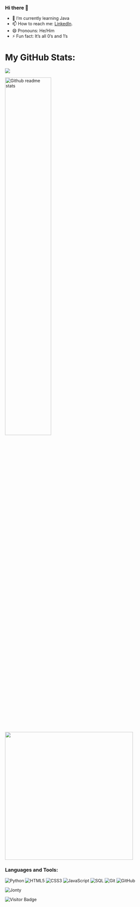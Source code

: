 ### Hi there 👋
- 🌱 I’m currently learning Java
- 📫 How to reach me: [LinkedIn](https://www.linkedin.com/in/jontybhalodiya/).
- 😄 Pronouns: He/Him
- ⚡ Fun fact: It’s all 0’s and 1’s

# My GitHub Stats:
<p><img src="https://github-readme-activity-graph.cyclic.app/graph?username=jontybhalodiya&bg_color=121212&color=f2edf2&line=35d04e&point=18d825&area=true&hide_border=true)](https://github.com/ashutosh00710/github-readme-activity-graph)"></p>
<!-- <p align="left"><img src="https://activity-graph.herokuapp.com/graph?username=jontybhalodiya&theme=react-dark" alt="Activity Graph"></p> -->
<p align="left"><img src="https://github-readme-stats.vercel.app/api?username=jontybhalodiya&show_icons=true&theme=radical" alt="Github readme stats" width="55%"></p>
<!--<p align="left"><img src="https://github-profile-trophy.vercel.app/?username=jontybhalodiya&theme=juicyfresh&rank=SSS,SS,S,AAA,AA,A,B,C,UNKNOWN SECRET&column=5&row=1" alt="Github readme stats"></p>-->
<p><img width=422 src="https://github-readme-streak-stats.herokuapp.com/?user=jontybhalodiya&theme=react"></p>


<h3 align="left">Languages and Tools:</h3>

![Python](https://img.shields.io/badge/-Python-black?style=flat-square&logo=Python)
![HTML5](https://img.shields.io/badge/-HTML5-E34F26?style=flat-square&logo=html5&logoColor=white)
![CSS3](https://img.shields.io/badge/-CSS3-1572B6?style=flat-square&logo=css3)
![JavaScript](https://img.shields.io/badge/-JavaScript-purple?style=plastic&logo=javascript)
![SQL](https://img.shields.io/badge/-SQL-green?style=plastic&logo=Microsoft-SQL-Server)
![Git](https://img.shields.io/badge/-Git-black?style=flat-square&logo=git)
![GitHub](https://img.shields.io/badge/-GitHub-181717?style=flat-square&logo=github)  


<p><img align="center" src="https://github-readme-stats.vercel.app/api/top-langs/?username=jontybhalodiya&layout=compact" alt="Jonty" /></p>

![Visitor Badge](https://visitor-badge.laobi.icu/badge?page_id=jontybhalodiya.jontybhalodiya)
